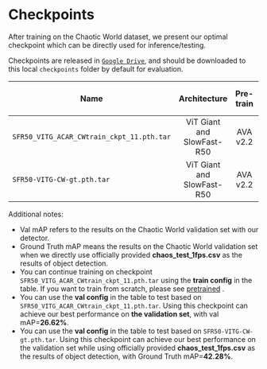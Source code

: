 # Checkpoints

After training on the Chaotic World dataset, we present our optimal checkpoint which can be directly used for inference/testing.

Checkpoints are released in [`Google Drive`](https://drive.google.com/drive/folders/1ktWZzT6eU83IodbxMksu1R6FW619zB--?usp=sharing ), and should be downloaded to this local `checkpoints` folder by default for evaluation.

Name | Architecture | Pre-train | Train Dataset | Train Config | Eval Config | Val mAP | Ground Truth mAP
--- | :---: | :---: | :---: | :---: | :---: | :---: | :---: 
`SFR50_VITG_ACAR_CWtrain_ckpt_11.pth.tar` | ViT Giant and SlowFast-R50 | AVA v2.2 | Chaotic World | [config](https://github.com/jfightyr/Spatiotemporal-Action-Localization-on-Chaotic-World-dataset/blob/main/configs/VITSF_ACAR_HR2O_CW_train_resume.yaml) | [config](https://github.com/jfightyr/Spatiotemporal-Action-Localization-on-Chaotic-World-dataset/blob/main/configs/eval_VITSF_ACAR_HR2O_CW.yaml) | **26.62%**| 41.07%
`SFR50-VITG-CW-gt.pth.tar` | ViT Giant and SlowFast-R50 | AVA v2.2 | Chaotic World | [config](https://github.com/jfightyr/Spatiotemporal-Action-Localization-on-Chaotic-World-dataset/blob/main/configs/VITSF_ACAR_HR2O_CW_train_resume.yaml) | [config](https://github.com/jfightyr/Spatiotemporal-Action-Localization-on-Chaotic-World-dataset/blob/main/configs/eval_VITSF_ACAR_HR2O_CW.yaml) | /| **42.28%**

Additional notes:
- Val mAP refers to the results on the Chaotic World validation set with our detector.
- Ground Truth mAP means the results on the Chaotic World validation set when we directly use officially provided **chaos_test_1fps.csv** as the results of object detection.
- You can continue training on checkpoint `SFR50_VITG_ACAR_CWtrain_ckpt_11.pth.tar` using the **train config** in the table. If you want to train from scratch, please see [pretrained](https://github.com/jfightyr/Spatiotemporal-Action-Localization-on-Chaotic-World-dataset/blob/main/pretrained/README.md) .
- You can use the **val config** in the table to test based on `SFR50_VITG_ACAR_CWtrain_ckpt_11.pth.tar`. Using this checkpoint can achieve our best performance on **the validation set**, with val mAP=**26.62%**.
- You can use the **val config** in the table to test based on `SFR50-VITG-CW-gt.pth.tar`. Using this checkpoint can achieve our best performance on the validation set while using officially provided **chaos_test_1fps.csv** as the results of object detection, with Ground Truth mAP=**42.28%**.
